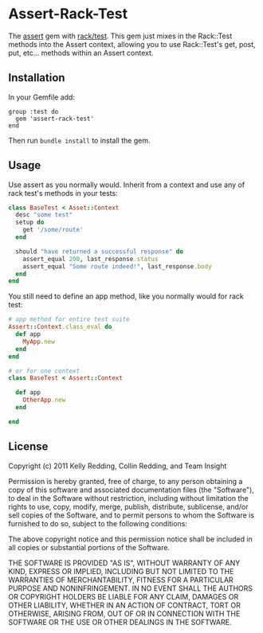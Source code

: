 # Assert-Rack-Test

The [assert](https://github.com/teaminsight/assert) gem with [rack/test](https://github.com/brynary/rack-test). This gem just mixes in the Rack::Test methods into the Assert context, allowing you to use Rack::Test's get, post, put, etc... methods within an Assert context.

## Installation

In your Gemfile add:

    group :test do
      gem 'assert-rack-test'
    end

Then run `bundle install` to install the gem.

## Usage

Use assert as you normally would. Inherit from a context and use any of rack test's methods in your tests:

```ruby
class BaseTest < Asset::Context
  desc "some test"
  setup do
    get '/some/route'
  end

  should "have returned a successful response" do
    assert_equal 200, last_response.status
    assert_equal "Some route indeed!", last_response.body
  end
end
```

You still need to define an app method, like you normally would for rack test:

```ruby
# app method for entire test suite
Assert::Context.class_eval do
  def app
    MyApp.new
  end
end

# or for one context
class BaseTest < Assert::Context

  def app
    OtherApp.new
  end

end
```

## License

Copyright (c) 2011 Kelly Redding, Collin Redding, and Team Insight

Permission is hereby granted, free of charge, to any person
obtaining a copy of this software and associated documentation
files (the "Software"), to deal in the Software without
restriction, including without limitation the rights to use,
copy, modify, merge, publish, distribute, sublicense, and/or sell
copies of the Software, and to permit persons to whom the
Software is furnished to do so, subject to the following
conditions:

The above copyright notice and this permission notice shall be
included in all copies or substantial portions of the Software.

THE SOFTWARE IS PROVIDED "AS IS", WITHOUT WARRANTY OF ANY KIND,
EXPRESS OR IMPLIED, INCLUDING BUT NOT LIMITED TO THE WARRANTIES
OF MERCHANTABILITY, FITNESS FOR A PARTICULAR PURPOSE AND
NONINFRINGEMENT. IN NO EVENT SHALL THE AUTHORS OR COPYRIGHT
HOLDERS BE LIABLE FOR ANY CLAIM, DAMAGES OR OTHER LIABILITY,
WHETHER IN AN ACTION OF CONTRACT, TORT OR OTHERWISE, ARISING
FROM, OUT OF OR IN CONNECTION WITH THE SOFTWARE OR THE USE OR
OTHER DEALINGS IN THE SOFTWARE.